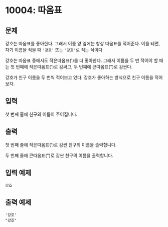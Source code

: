 # 10004: 따옴표

## 문제

강호는 따옴표를 좋아한다. 그래서 이름 양 옆에는 항상 따옴표를 적어준다. 이를 테면, 자기 이름을 적을 때 `'강호'` 또는 `"강호"`로 적는 식이다.

강호는 따옴표 중에서도 작은따옴표(')를 더 좋아한다. 그래서 이름을 두 번 적어야 할 때는 첫 번째에 작은따옴표(')로 감싸고, 두 번째에 큰따옴표(")로 감싼다.

강호가 친구 이름을 두 번씩 적어보고 있다. 강호가 좋아하는 방식으로 친구 이름을 적어보자.

## 입력
첫 번째 줄에 친구의 이름이 주어집니다.

## 출력
첫 번째 줄에 작은따옴표(')로 감싼 친구의 이름을 출력합니다.

두 번째 줄에 큰따옴표(")로 감싼 친구의 이름을 출력합니다.

## 입력 예제
```
강호
```

## 출력 예제
```
'강호'
"강호"
```
